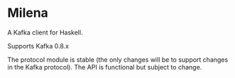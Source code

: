 Milena
======

A Kafka client for Haskell.

Supports Kafka 0.8.x

The protocol module is stable (the only changes will be to support changes in the Kafka protocol). The API is functional but subject to change.
